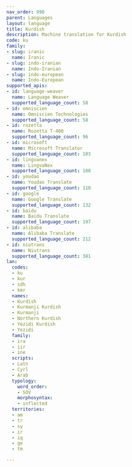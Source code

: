 ```yaml
---
nav_order: 990
parent: Languages
layout: language
title: Kurdish
description: Machine translation for Kurdish
code: ku
family:
- slug: iranic
  name: Iranic
- slug: indo-iranian
  name: Indo-Iranian
- slug: indo-european
  name: Indo-European
supported_apis:
- id: language-weaver
  name: Language Weaver
  supported_language_count: 58
- id: omniscien
  name: Omniscien Technologies
  supported_language_count: 58
- id: rozetta
  name: Rozetta T-400
  supported_language_count: 96
- id: microsoft
  name: Microsoft Translator
  supported_language_count: 103
- id: lingvanex
  name: LingvaNex
  supported_language_count: 108
- id: youdao
  name: Youdao Translate
  supported_language_count: 110
- id: google
  name: Google Translate
  supported_language_count: 132
- id: baidu
  name: Baidu Translate
  supported_language_count: 197
- id: alibaba
  name: Alibaba Translate
  supported_language_count: 212
- id: niutrans
  name: Niutrans
  supported_language_count: 381
lan:
  codes:
  - ku
  - kur
  - sdh
  - kmr
  names:
  - Kurdish
  - Kurmanji Kurdish
  - Kurmanji
  - Northern Kurdish
  - Yezidi Kurdish
  - Yezidi
  family:
  - ira
  - iir
  - ine
  scripts:
  - Latn
  - Cyrl
  - Arab
  typology:
    word_order:
    - SOV
    morphosyntax:
    - inflected
  territories:
  - am
  - tr
  - sy
  - ir
  - iq
  - ge
  - tm

---
```



